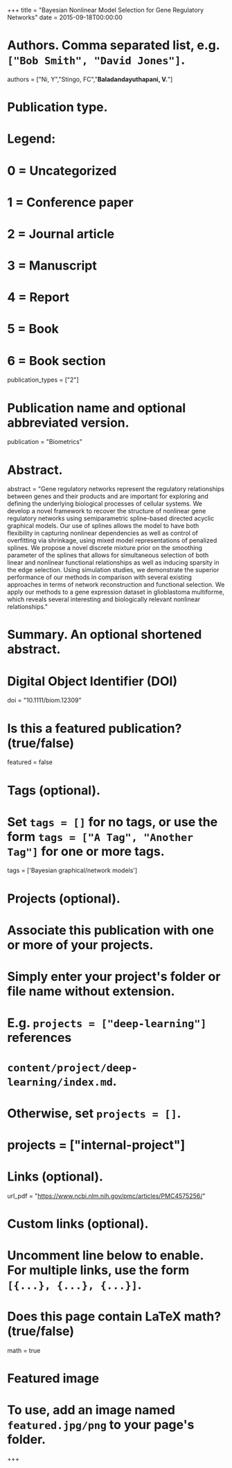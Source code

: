 +++
title = "Bayesian Nonlinear Model Selection for Gene Regulatory Networks"
date = 2015-09-18T00:00:00

# Authors. Comma separated list, e.g. `["Bob Smith", "David Jones"]`.
authors = ["Ni, Y","Stingo, FC","**Baladandayuthapani, V.**"]


# Publication type.
# Legend:
# 0 = Uncategorized
# 1 = Conference paper
# 2 = Journal article
# 3 = Manuscript
# 4 = Report
# 5 = Book
# 6 = Book section
publication_types = ["2"]

# Publication name and optional abbreviated version.
publication = "Biometrics"

# Abstract.
abstract = "Gene regulatory networks represent the regulatory relationships between genes and their products and are important for exploring and defining the underlying biological processes of cellular systems. We develop a novel framework to recover the structure of nonlinear gene regulatory networks using semiparametric spline-based directed acyclic graphical models. Our use of splines allows the model to have both flexibility in capturing nonlinear dependencies as well as control of overfitting via shrinkage, using mixed model representations of penalized splines. We propose a novel discrete mixture prior on the smoothing parameter of the splines that allows for simultaneous selection of both linear and nonlinear functional relationships as well as inducing sparsity in the edge selection. Using simulation studies, we demonstrate the superior performance of our methods in comparison with several existing approaches in terms of network reconstruction and functional selection. We apply our methods to a gene expression dataset in glioblastoma multiforme, which reveals several interesting and biologically relevant nonlinear relationships."

# Summary. An optional shortened abstract.

# Digital Object Identifier (DOI)
doi = "10.1111/biom.12309"

# Is this a featured publication? (true/false)
featured = false

# Tags (optional).
#   Set `tags = []` for no tags, or use the form `tags = ["A Tag", "Another Tag"]` for one or more tags.
tags = ['Bayesian graphical/network models']

# Projects (optional).
#   Associate this publication with one or more of your projects.
#   Simply enter your project's folder or file name without extension.
#   E.g. `projects = ["deep-learning"]` references 
#   `content/project/deep-learning/index.md`.
#   Otherwise, set `projects = []`.
# projects = ["internal-project"]

# Links (optional).
 url_pdf = "https://www.ncbi.nlm.nih.gov/pmc/articles/PMC4575256/"




# Custom links (optional).
#   Uncomment line below to enable. For multiple links, use the form `[{...}, {...}, {...}]`.

# Does this page contain LaTeX math? (true/false)
math = true

# Featured image
# To use, add an image named `featured.jpg/png` to your page's folder. 
+++

